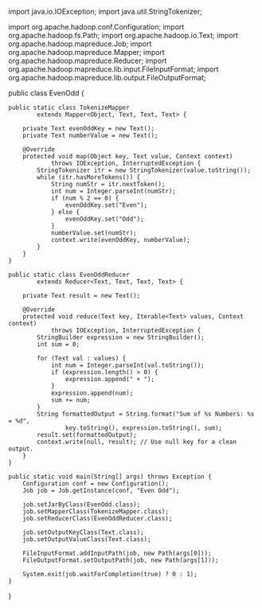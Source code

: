 import java.io.IOException;
import java.util.StringTokenizer;

import org.apache.hadoop.conf.Configuration;
import org.apache.hadoop.fs.Path;
import org.apache.hadoop.io.Text;
import org.apache.hadoop.mapreduce.Job;
import org.apache.hadoop.mapreduce.Mapper;
import org.apache.hadoop.mapreduce.Reducer;
import org.apache.hadoop.mapreduce.lib.input.FileInputFormat;
import org.apache.hadoop.mapreduce.lib.output.FileOutputFormat;

public class EvenOdd {

    public static class TokenizeMapper
            extends Mapper<Object, Text, Text, Text> {

        private Text evenOddKey = new Text();
        private Text numberValue = new Text();

        @Override
        protected void map(Object key, Text value, Context context)
                throws IOException, InterruptedException {
            StringTokenizer itr = new StringTokenizer(value.toString());
            while (itr.hasMoreTokens()) {
                String numStr = itr.nextToken();
                int num = Integer.parseInt(numStr);
                if (num % 2 == 0) {
                    evenOddKey.set("Even");
                } else {
                    evenOddKey.set("Odd");
                }
                numberValue.set(numStr);
                context.write(evenOddKey, numberValue);
            }
        }
    }

    public static class EvenOddReducer
            extends Reducer<Text, Text, Text, Text> {

        private Text result = new Text();

        @Override
        protected void reduce(Text key, Iterable<Text> values, Context context)
                throws IOException, InterruptedException {
            StringBuilder expression = new StringBuilder();
            int sum = 0;

            for (Text val : values) {
                int num = Integer.parseInt(val.toString());
                if (expression.length() > 0) {
                    expression.append(" + ");
                }
                expression.append(num);
                sum += num;
            }
            String formattedOutput = String.format("Sum of %s Numbers: %s = %d",
                    key.toString(), expression.toString(), sum);
            result.set(formattedOutput);
            context.write(null, result); // Use null key for a clean output.
        }
    }

    public static void main(String[] args) throws Exception {
        Configuration conf = new Configuration();
        Job job = Job.getInstance(conf, "Even Odd");

        job.setJarByClass(EvenOdd.class);
        job.setMapperClass(TokenizeMapper.class);
        job.setReducerClass(EvenOddReducer.class);

        job.setOutputKeyClass(Text.class);
        job.setOutputValueClass(Text.class);

        FileInputFormat.addInputPath(job, new Path(args[0]));
        FileOutputFormat.setOutputPath(job, new Path(args[1]));

        System.exit(job.waitForCompletion(true) ? 0 : 1);
    }
}
